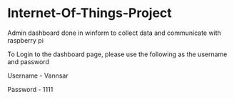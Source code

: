 # Internet-Of-Things-Project
Admin dashboard done in winform to collect data and communicate with raspberry pi

To Login to the dashboard page, please use the following as the username and password

Username - Vannsar 

Password - 1111
